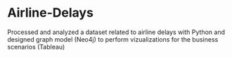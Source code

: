 # Airline-Delays
Processed and analyzed a dataset related to airline delays with Python and designed graph model (Neo4j) to perform vizualizations for the business scenarios (Tableau)
